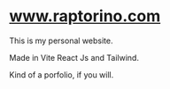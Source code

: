 # www.raptorino.com

This is my personal website.

Made in Vite React Js and Tailwind.

Kind of a porfolio, if you will.
